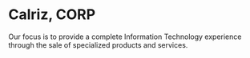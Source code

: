 # Calriz, CORP
 Our focus is to provide a complete Information Technology experience through the sale of specialized products and services.
